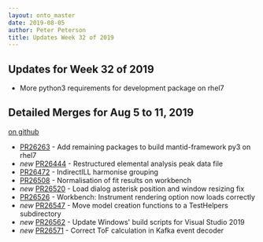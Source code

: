 ```yaml
---
layout: onto_master
date: 2019-08-05
author: Peter Peterson
title: Updates Week 32 of 2019
---
```

Updates for Week 32 of 2019
---------------------------
* More python3 requirements for development package on rhel7

Detailed Merges for Aug 5 to 11, 2019
-------------------------------------
[on github](https://github.com/mantidproject/mantid/pulls?q=is%3Apr+merged%3A2019-08-06..2019-08-11)

* [PR26263](https://github.com/mantidproject/mantid/pull/26263) - Add remaining packages to build mantid-framework py3 on rhel7
* *new* [PR26444](https://github.com/mantidproject/mantid/pull/26444) - Restructured elemental analysis peak data file
* [PR26472](https://github.com/mantidproject/mantid/pull/26472) - IndirectILL harmonise grouping
* [PR26508](https://github.com/mantidproject/mantid/pull/26508) - Normalisation of fit results on workbench
* *new* [PR26520](https://github.com/mantidproject/mantid/pull/26520) - Load dialog asterisk position and window resizing fix
* [PR26526](https://github.com/mantidproject/mantid/pull/26526) - Workbench: Instrument rendering option now loads correctly
* *new* [PR26547](https://github.com/mantidproject/mantid/pull/26547) - Move model creation functions to a TestHelpers subdirectory
* *new* [PR26562](https://github.com/mantidproject/mantid/pull/26562) - Update Windows' build scripts for Visual Studio 2019
* *new* [PR26571](https://github.com/mantidproject/mantid/pull/26571) - Correct ToF calculation in Kafka event decoder
